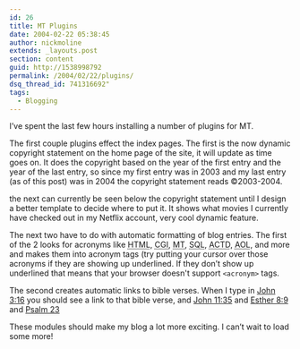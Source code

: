 ```yaml
---
id: 26
title: MT Plugins
date: 2004-02-22 05:38:45
author: nickmoline
extends: _layouts.post
section: content
guid: http://1538998792
permalink: /2004/02/22/plugins/
dsq_thread_id: 741316692"
tags:
  - Blogging
---
```

I&#8217;ve spent the last few hours installing a number of plugins for MT.

<!--more-->

The first couple plugins effect the index pages. The first is the now dynamic copyright statement on the home page of the site, it will update as time goes on. It does the copyright based on the year of the first entry and the year of the last entry, so since my first entry was in 2003 and my last entry (as of this post) was in 2004 the copyright statement reads ©2003-2004.

the next can currently be seen below the copyright statement until I design a better template to decide where to put it. It shows what movies I currently have checked out in my Netflix account, very cool dynamic feature.

The next two have to do with automatic formatting of blog entries. The first of the 2 looks for acronyms like <abbr title="HyperText Markup Language">HTML</abbr>, <abbr title="Common Gateway Interface">CGI</abbr>, <abbr title="MovableType">MT</abbr>, <abbr title="Structured Query Language">SQL</abbr>, <abbr title="A Call To Duty">ACTD</abbr>, <abbr title="America Online">AOL</abbr>, and more and makes them into acronym tags (try putting your cursor over those acronyms if they are showing up underlined. If they don&#8217;t show up underlined that means that your browser doesn't support `<acronym>` tags.

The second creates automatic links to bible verses. When I type in [John 3:16](https://www.bible.com/bible/111/jhn.3.16) you should see a link to that bible verse, and [John 11:35](https://www.bible.com/bible/111/jhn.11.35) and [Esther 8:9](https://www.bible.com/bible/111/est.8.9) and [Psalm 23](https://www.bible.com/bible/111/psa.23)

These modules should make my blog a lot more exciting. I can&#8217;t wait to load some more!
